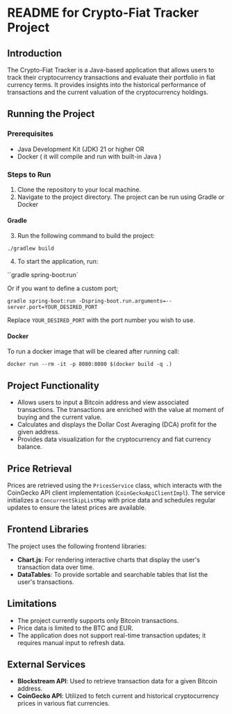 # README for Crypto-Fiat Tracker Project

## Introduction
The Crypto-Fiat Tracker is a Java-based application that allows users to track their cryptocurrency transactions and evaluate their portfolio in fiat currency terms. It provides insights into the historical performance of transactions and the current valuation of the cryptocurrency holdings.

## Running the Project

### Prerequisites
- Java Development Kit (JDK) 21 or higher
OR 
- Docker ( it will compile and run with built-in Java )
 
### Steps to Run
1. Clone the repository to your local machine.
2. Navigate to the project directory.
The project can be run using Gradle or Docker
#### Gradle
3. Run the following command to build the project:

`./gradlew build`

4. To start the application, run:

``gradle spring-boot:run`

Or if you want to define a custom port; 

`gradle spring-boot:run -Dspring-boot.run.arguments=--server.port=YOUR_DESIRED_PORT`

Replace `YOUR_DESIRED_PORT` with the port number you wish to use. 

#### Docker
To run a docker image that will be cleared after running call: 

`docker run --rm -it -p 8080:8080 $(docker build -q .)`

## Project Functionality
- Allows users to input a Bitcoin address and view associated transactions. The transactions are enriched with the value at moment of buying and the current value. 
- Calculates and displays the Dollar Cost Averaging (DCA) profit for the given address.
- Provides data visualization for the cryptocurrency and fiat currency balance.

## Price Retrieval
Prices are retrieved using the `PricesService` class, which interacts with the CoinGecko API client implementation (`CoinGeckoApiClientImpl`). The service initializes a `ConcurrentSkipListMap` with price data and schedules regular updates to ensure the latest prices are available.

## Frontend Libraries
The project uses the following frontend libraries:
- **Chart.js**: For rendering interactive charts that display the user's transaction data over time.
- **DataTables**: To provide sortable and searchable tables that list the user's transactions.

## Limitations
- The project currently supports only Bitcoin transactions.
- Price data is limited to the BTC and EUR.
- The application does not support real-time transaction updates; it requires manual input to refresh data.

## External Services
- **Blockstream API**: Used to retrieve transaction data for a given Bitcoin address.
- **CoinGecko API**: Utilized to fetch current and historical cryptocurrency prices in various fiat currencies.
